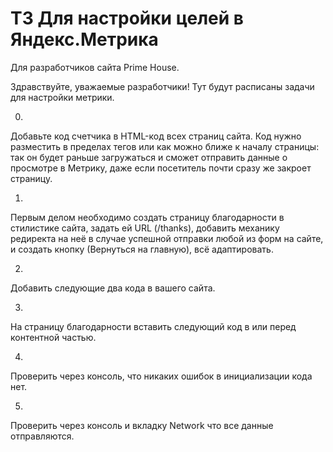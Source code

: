 # ТЗ Для настройки целей в Яндекс.Метрика
Для разработчиков сайта Prime House.

Здравствуйте, уважаемые разработчики!
Тут будут расписаны задачи для настройки метрики.

0.
Добавьте код счетчика в HTML-код всех страниц сайта. Код нужно разместить в пределах тегов <head> </head> или <body> </body> как можно ближе к началу страницы: так он будет раньше загружаться и сможет отправить данные о просмотре в Метрику, даже если посетитель почти сразу же закроет страницу.

<!-- Yandex.Metrika counter -->
<script type="text/javascript" >
   (function(m,e,t,r,i,k,a){m[i]=m[i]||function(){(m[i].a=m[i].a||[]).push(arguments)};
   m[i].l=1*new Date();
   for (var j = 0; j < document.scripts.length; j++) {if (document.scripts[j].src === r) { return; }}
   k=e.createElement(t),a=e.getElementsByTagName(t)[0],k.async=1,k.src=r,a.parentNode.insertBefore(k,a)})
   (window, document, "script", "https://mc.yandex.ru/metrika/tag.js", "ym");

   ym(95463677, "init", {
        clickmap:true,
        trackLinks:true,
        accurateTrackBounce:true,
        webvisor:true
   });
</script>
<noscript><div><img src="https://mc.yandex.ru/watch/95463677" style="position:absolute; left:-9999px;" alt="" /></div></noscript>
<!-- /Yandex.Metrika counter -->

1.
Первым делом необходимо создать страницу благодарности в стилистике сайта, задать ей URL (/thanks), добавить механику редиректа на неё в случае успешной отправки любой из форм на сайте, и создать кнопку (Вернуться на главную), всё адаптировать.

2.
Добавить следующие два кода в <head> вашего сайта.

<script type="text/javascript">
	document.addEventListener("DOMContentLoaded", function(event) {
	setTimeout(function() {
	ym(95463677,'reachGoal','timeonsite'); return true; }, 30000)
	});
</script>

<script type="text/javascript">
	document.addEventListener("DOMContentLoaded", function(event) {
	setTimeout(function() {
	ym(95463677,'reachGoal','timeonsite'); return true; }, 60000)
	});
</script>

3.
На страницу благодарности вставить следующий код в <head> или <body> перед контентной частью.

<script type="text/javascript">
    window.onload = function() {
        ym(95463677, 'reachGoal', 'thankspage')
    }
</script>

4.
Проверить через консоль, что никаких ошибок в инициализации кода нет.

5.
Проверить через консоль и вкладку Network что все данные отправляются.

